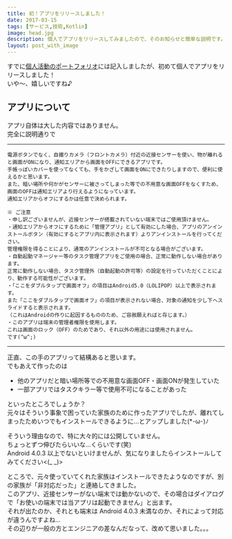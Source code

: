 ```yaml
---
title: 初！アプリをリリースしました！
date: 2017-03-15
tags: [サービス,技術,Kotlin]
image: head.jpg
description: 個人でアプリをリリースしてみましたので、そのお知らせと簡単な説明です。
layout: post_with_image
---
```


すでに[個人活動のポートフォリオ](https://bvlion-app.web.app/)には記入しましたが、初めて個人でアプリをリリースしました！  
いや〜、嬉しいですね♪

## アプリについて

アプリ自体は大した内容ではありません。  
完全に説明通りで

---

```
電源ボタンでなく、自撮りカメラ（フロントカメラ）付近の近接センサーを使い、物が離れると画面がONになり、通知エリアから画面をOFFにできるアプリです。
手帳っぽいカバーを使ってなくても、手をかざして画面をONにできたりしますので、便利に使えるかと思います。
また、暗い場所や何かがセンサーに被さってしまった等での不用意な画面OFFをなくすため、画面のOFFは通知エリアより行えるようになっています。
通知エリアからオフにするかは任意で決められます。

※ ご注意
・申し訳ございませんが、近接センサーが搭載されていない端末ではご使用頂けません。
・通知エリアからオフにするために「管理アプリ」として有効にした場合、アプリのアンインストールボタン（有効にするとアプリ内に表示されます）よりアンインストールを行ってください。
管理権限を得ることにより、通常のアンインストールが不可となる場合がございます。
・自動起動マネージャー等のタスク管理アプリをご使用の場合、正常に動作しない場合があります。
正常に動作しない場合、タスク管理外（自動起動の許可等）の設定を行っていただくことにより、動作する可能性がございます。
・「ここをダブルタップで画面オフ」の項目はAndroid5.0（LOLIPOP）以上で表示されます。
また「ここをダブルタップで画面オフ」の項目が表示されない場合、対象の通知を少し下へスライドすると表示されます。
（これはAndroidの作りに起因するもののため、ご容赦願えればと存じます。）
・このアプリは端末の管理者権限を使用します。
これは画面のロック（OFF）のためであり、それ以外の用途には使用されません。
です(^ω^;)
```

---

正直、この手のアプリって結構あると思います。  
でもあえて作ったのは

- 他のアプリだと暗い場所等での不用意な画面OFF・画面ONが発生していた
- 一部アプリではタスクキラー等で使用不可になることがあった

といったところでしょうか？  
元々はそういう事象で困っていた家族のために作ったアプリでしたが、離れてしまったためいつでもインストールできるように…とアップしました(*･ω･)ﾉ

そういう理由なので、特に大々的には公開していません。  
ちょっとずつ伸びたらいいな…くらいです(笑)  
Android 4.0.3 以上でないといけませんが、気になりましたらインストールしてみてください<(_ _)>

ところで、元々使っていてくれた家族はインストールできたようなのですが、別の家族が「非対応だった」と連絡してきました。  
このアプリ、近接センサーがない端末では動かないので、その場合はダイアログで「お使いの端末では当アプリは起動できません」と出ます。  
それが出たのか、それとも端末は Android 4.0.3 未満なのか、それによって対応が違うんですよね…  
その辺りが一般の方とエンジニアの差なんだなって、改めて思いました。。。